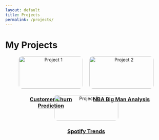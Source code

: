 ```yaml
---
layout: default
title: Projects
permalink: /projects/
---
```


# My Projects

<div style="display: flex; flex-wrap: wrap; gap: 20px; justify-content: center;">

<!-- Project 1 -->
<div style="width: 200px; text-align: center;">
  <a href="/projects/project1/">
    <img src="/assets/images/project1-icon.png" alt="Project 1" style="width:100%; border-radius: 10px;">
    <h3>Customer Churn Prediction</h3>
  </a>
</div>

<!-- Project 2 -->
<div style="width: 200px; text-align: center;">
  <a href="/projects/project2/">
    <img src="/assets/images/project2-icon.png" alt="Project 2" style="width:100%; border-radius: 10px;">
    <h3>NBA Big Man Analysis</h3>
  </a>
</div>

<!-- Project 3 -->
<div style="width: 200px; text-align: center;">
  <a href="/projects/project3/">
    <img src="/assets/images/project3-icon.png" alt="Project 3" style="width:100%; border-radius: 10px;">
    <h3>Spotify Trends</h3>
  </a>
</div>

</div>

